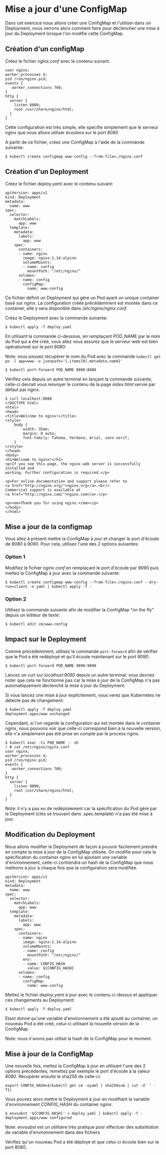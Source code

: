# Mise a jour d'une ConfigMap

Dans cet exercice nous allons créer une ConfigMap et l'utiliser dans un Deployment, nous verrons alors comment faire pour déclencher une mise à jour du Deployment lorsque l'on modifie cette ConfigMap.

## Création d'un configMap

Créez le fichier *nginx.conf* avec le contenu suivant:

```
user nginx;
worker_processes 4;
pid /run/nginx.pid;
events {
   worker_connections 768;
}
http {
  server {
    listen 8080;
    root /usr/share/nginx/html;
  }
}
```

Cette configuration est très simple, elle spécifie simplement que le serveur nginx que nous allons utiliser écoutera sur le port *8080*

A partir de ce fichier, créez une ConfigMap à l'aide de la commande suivante:

```
$ kubectl create configmap www-config --from-file=./nginx.conf
```

## Création d'un Deployment

Créez le fichier *deploy.yaml* avec le contenu suivant:

```
apiVersion: apps/v1
kind: Deployment
metadata:
  name: www
spec:
  selector:
    matchLabels:
      app: www
  template:
    metadata:
      labels:
        app: www
    spec:
      containers:
      - name: nginx
        image: nginx:1.14-alpine
        volumeMounts:
        - name: config
          mountPath: "/etc/nginx/"
      volumes:
      - name: config
        configMap:
          name: www-config
```

Ce fichier définit un Deployment qui gère un Pod ayant un unique container basé sur *nginx*. La configuration créée précédemment est montée dans ce container, elle y sera disponible dans */etc/nginx/nginx.conf*.

Créez le Deployment avec la commande suivante:

```
$ kubectl apply -f deploy.yaml
```        

En utilisant la commande ci-dessous, en remplaçant POD_NAME par le nom du Pod qui a été créé, vous allez vous assurez que le serveur web est bien opérationnel sur le port 8080:

Note: vous pouvez récupérer le nom du Pod avec la commande `kubectl get po -l app=www -o jsonpath='{.items[0].metadata.name}'`

```
$ kubectl port-forward POD_NAME 8080:8080
```

Vérifiez cela depuis un autre terminal en lançant la commande suivante, celle-ci devrait vous renvoyer le contenu de la page *index.html* servie par défaut par nginx.

```
$ curl localhost:8080
<!DOCTYPE html>
<html>
<head>
<title>Welcome to nginx!</title>
<style>
    body {
        width: 35em;
        margin: 0 auto;
        font-family: Tahoma, Verdana, Arial, sans-serif;
    }
</style>
</head>
<body>
<h1>Welcome to nginx!</h1>
<p>If you see this page, the nginx web server is successfully installed and
working. Further configuration is required.</p>

<p>For online documentation and support please refer to
<a href="http://nginx.org/">nginx.org</a>.<br/>
Commercial support is available at
<a href="http://nginx.com/">nginx.com</a>.</p>

<p><em>Thank you for using nginx.</em></p>
</body>
</html>
```

## Mise a jour de la configmap

Vous allez à présent mettre la ConfigMap à jour et changer le port d'écoute de *8080* à *9090*. Pour cela, utilisez l'une des 2 options suivantes:

### Option 1

Modifiez le fichier *nginx.conf* en remplaçant le port d'écoute par 9090 puis mettez la ConfigMap à jour avec la commande suivante:

```
$ kubectl create configmap www-config --from-file=./nginx.conf --dry-run=client -o yaml | kubectl apply -f -
```

### Option 2

Utilisez la commande suivante afin de modifier la ConfigMap "on the fly" depuis un éditeur de texte:

```
$ kubectl edit cm/www-config
```

## Impact sur le Deployment

Comme précédemment, utilisez la commande ```port-forward``` afin de vérifier que le Pod a été redéployé et qu'il écoute maintenant sur le port 9090:

```
$ kubectl port-forward POD_NAME 9090:9090
```

Lancez un curl sur *localhost:9090* depuis un autre terminal: vous devriez noter que cela ne fonctionne pas car la mise à jour de la ConfigMap n'a pas automatiquement déclenché la mise à jour du Deployment.

Si vous lancez une mise à jour explicitement, vous verez que Kubernetes ne détecte pas de changement:

```
$ kubectl apply -f deploy.yaml
deployment.apps/www unchanged
```

Cependant, si l'on regarde la configuration qui est montée dans le container nginx, nous pouvons voir que celle-ci correspond bien à la nouvelle version, elle n'a simplement pas été prise en compte par le process nginx.

```
$ kubectl exec -ti POD_NAME -- sh
/ # cat /etc/nginx/nginx.conf
user nginx;
worker_processes 4;
pid /run/nginx.pid;
events {
   worker_connections 768;
}
http {
  server {
    listen 9090;
    root /usr/share/nginx/html;
  }
}
```

Note: il n'y a pas eu de redéploiement car la spécification du Pod géré par le Deployment (clés se trouvant dans .spec.template) n'a pas été mise à jour.

## Modification du Deployment

Nous allons modifier le Deployment de façon à pouvoir facilement prendre en compte la mise à jour de la ConfigMap utilisée. On modifie pour cela la spécification du container *nginx* en lui ajoutant une variable d'environnement, celle-ci contiendra un hash de la ConfigMap que nous mettrons à jour à chaque fois que la configuration sera modifiée.

```
apiVersion: apps/v1
kind: Deployment
metadata:
  name: www
spec:
  selector:
    matchLabels:
      app: www
  template:
    metadata:
      labels:
        app: www
    spec:
      containers:
      - name: nginx
        image: nginx:1.14-alpine
        volumeMounts:
        - name: config
          mountPath: "/etc/nginx/"
        env:
        - name: CONFIG_HASH
          value: ${CONFIG_HASH}
      volumes:
      - name: config
        configMap:
          name: www-config
```

Mettez le fichier *deploy.yaml* à jour avec le contenu ci-dessus et appliquer ces changements au Deployment:

```
$ kubectl apply -f deploy.yaml
```

Etant donné qu'une variable d'environnement a été ajouté au container, un nouveau Pod a été créé, celui-ci utilisant la nouvelle version de la ConfigMap.

Note: nous n'avons pas utilisé la hash de la ConfigMap pour le moment.

## Mise à jour de la ConfigMap

Une nouvelle fois, mettez la ConfigMap à jour en utilisant l'une des 2 options précédentes, remettez par exemple le port d'écoute à la valeur *8080*. Récupérer ensuite le sha256 de celle-ci.

```
export CONFIG_HASH=$(kubectl get cm -oyaml | sha256sum | cut -d' ' -f1)
```

Vous pouvez alors mettre le Deployment à jour en modifiant la variable d'environnement *CONFIG_HASH* du container *nginx*:

```
$ envsubst '${CONFIG_HASH}' < deploy.yaml | kubectl apply -f -
deployment.apps/www configured
```

Note: *envsubst* est un utilitaire très pratique pour effectuer des substitution de variable d'environnement dans des fichiers

Vérifiez qu'un nouveau Pod a été déployé et que celui-ci écoute bien sur le port 8080.
